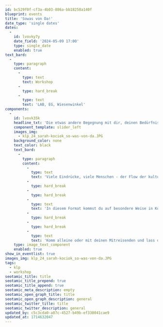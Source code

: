 ```yaml
---
id: bc529f0f-cf3a-4b03-886a-bb18258a140f
blueprint: events
title: 'Sowas von Da!'
date_type: 'single dates'
dates:
  -
    id: lvovky7y
    date_field: '2024-05-09 17:00'
    type: single_date
    enabled: true
text_bard:
  -
    type: paragraph
    content:
      -
        type: text
        text: Workshop
      -
        type: hard_break
      -
        type: text
        text: 'LAB, EG, Wiesenwinkel'
components:
  -
    id: lvovk35k
    headline_txt: 'Die etwas andere Begegnung mit dir, deinen Bedürfnissen und denen der anderen'
    component_template: slider_left
    images_img:
      - klp_24_sarah-kociok_so-was-von-da.JPG
    background_color: none
    text_color: black
    text_bard:
      -
        type: paragraph
        content:
          -
            type: text
            text: 'Viele Eindrücke, viele Menschen - der Flow der kulturellen Landpartie lebt davon, sich und deb wichtigen Themen des gesellschaftlichen Wandels mal spontan, mal gezielt und mal verspielt zu begegnen. '
          -
            type: hard_break
          -
            type: hard_break
          -
            type: text
            text: 'In diesem Format kommst du auf besondere Weise in Kontakt mit anderen Gästen und in tiefe Verbindung mit deinen eigenen Bedürfnissen. Wem du begegnest überlässt du dem Zufall, die Tiefe des Austausch bestimmst nur du. '
          -
            type: hard_break
          -
            type: hard_break
          -
            type: text
            text: 'Komm alleine oder mit deinen Mitreisenden und lass dich einladen, zu einer besonderen Art des CheckIns und deinem ganz persönlichen Start in die KLP.'
    type: image_text_component
    enabled: true
show_in_eventlist: true
images_img: klp_24_sarah-kociok_so-was-von-da.JPG
tags:
  - klp
  - workshop
seotamic_title: title
seotamic_title_prepend: true
seotamic_title_append: true
seotamic_meta_description: empty
seotamic_open_graph_title: title
seotamic_open_graph_description: general
seotamic_twitter_title: title
seotamic_twitter_description: general
updated_by: c5c3cda0-a87c-4527-b49b-ef338041cae9
updated_at: 1714632047
---
```

